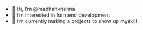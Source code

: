 - 👋 Hi, I’m @madhankrishna
- 👀 I’m interested in forntend development
- 🌱 I’m currently making a projects to show up myskill
<!---
madhankrishna/madhankrishna is a ✨ special ✨ repository because its `README.md` (this file) appears on your GitHub profile.
You can click the Preview link to take a look at your changes.
--->
